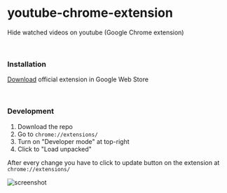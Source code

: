 # youtube-chrome-extension
Hide watched videos on youtube (Google Chrome extension)

&nbsp;
  
### Installation
[Download](https://chrome.google.com/webstore/detail/cnibhadcgbichplollgpdnnhjbgflmej) official extension in Google Web Store
  
&nbsp;
  
### Development

1. Download the repo
2. Go to ```chrome://extensions/```
3. Turn on "Developer mode" at top-right
4. Click to "Load unpacked"
  
After every change you have to click to update button on the extension at ```chrome://extensions/```

![screenshot](https://raw.githubusercontent.com/gkshi/youtube-chrome-extention/main/images/instruction.png)
